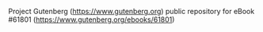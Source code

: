 Project Gutenberg (https://www.gutenberg.org) public repository for eBook #61801 (https://www.gutenberg.org/ebooks/61801)
